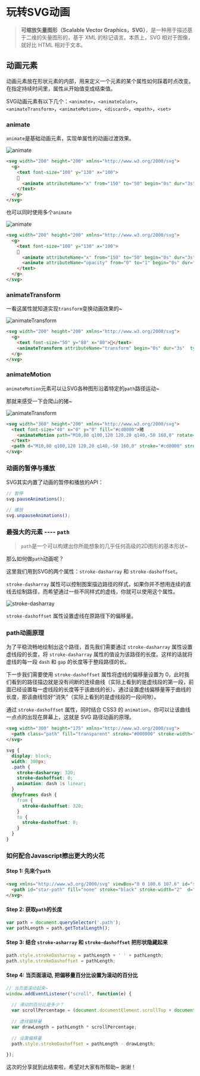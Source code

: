 # 玩转SVG动画


> **可缩放矢量图形（Scalable Vector Graphics，SVG）**，是一种用于描述基于二维的矢量图形的，基于 XML 的标记语言。本质上，SVG 相对于图像，就好比 HTML 相对于文本。

## 动画元素

动画元素放在形状元素的内部，用来定义一个元素的某个属性如何踩着时点改变。在指定持续时间里，属性从开始值变成结束值。

SVG动画元素有以下几个：`<animate>`，`<animateColor>`，`<animateTransform>`，`<animateMotion>`，`<discard>`，`<mpath>`，`<set>`

### animate

`animate`是基础动画元素，实现单属性的动画过渡效果。

![animate](../.vuepress/assets/img/sharing/animate.svg)

```html
<svg width="200" height="200" xmlns="http://www.w3.org/2000/svg">
  <g> 
    <text font-size="100" y="130" x="100">
    🐖
      <animate attributeName="x" from="150" to="50" begin="0s" dur="3s" repeatCount="indefinite" />
    </text>
  </g>
</svg>
```

也可以同时使用多个`animate`

![animate](../.vuepress/assets/img/sharing/animate1.svg)

```html
<svg width="200" height="200" xmlns="http://www.w3.org/2000/svg">
  <g> 
    <text font-size="100" y="130" x="100">
    🐖
      <animate attributeName="x" from="150" to="50" begin="0s" dur="3s" repeatCount="indefinite" />
      <animate attributeName="opacity" from="0" to="1" begin="0s" dur="3s" repeatCount="indefinite" />
    </text>
  </g>
</svg>
```

### animateTransform

一看这属性就知道实现`transform`变换动画效果的~

![animateTransform](../.vuepress/assets/img/sharing/animateTransform.svg)

```html
<svg width="200" height="200" xmlns="http://www.w3.org/2000/svg">
  <g> 
    <text font-size="50" y="80" x="80">🐷</text>
    <animateTransform attributeName="transform" begin="0s" dur="3s"  type="scale" from="1" to="1.5" repeatCount="indefinite"/>
  </g>
</svg>
```

### animateMotion

`animateMotion`元素可以让SVG各种图形沿着特定的`path`路径运动~

那就来感受一下会爬山的猪~

![animateTransform](../.vuepress/assets/img/sharing/animateMotion.svg)

```html
<svg width="360" height="200" xmlns="http://www.w3.org/2000/svg">
  <text font-size="40" x="0" y="0" fill="#cd0000">猪
    <animateMotion path="M10,80 q100,120 120,20 q140,-50 160,0" rotate="auto" begin="0s" dur="3s" repeatCount="indefinite"/>
  </text>
  <path d="M10,80 q100,120 120,20 q140,-50 160,0" stroke="#cd0000" stroke-width="2" fill="none" />
</svg>
```

### 动画的暂停与播放

SVG其实内置了动画的暂停和播放的API：
```js
// 暂停
svg.pauseAnimations();

// 播放
svg.unpauseAnimations();
```

<sharing-SVG/>

### 最强大的元素 ---- `path`

> `path`是一个可以构建出你所能想象的几乎任何高级的2D图形的基本形状~

那么如何做`path`动画呢？

这里我们用到SVG的两个属性：`stroke-dasharray` 和 `stroke-dashoffset`。

`stroke-dasharray` 属性可以控制图案描边路径的样式，如果你并不想用连续的直线去绘制路径，而希望通过一些不同样式的虚线，你就可以使用这个属性。

![stroke-dasharray](../.vuepress/assets/img/sharing/stroke-dasharray.png)

`stroke-dashoffset` 属性设置虚线在原路径下的偏移量。

### path动画原理 

为了平稳流畅地绘制出这个路径，首先我们需要通过 `stroke-dasharray` 属性设置虚线段的长度，将 `stroke-dasharray` 属性的值设为该路径的长度。这样的话就将虚线的每一段 `dash` 和 `gap` 的长度等于整段路径的长。

下一步我们需要使用 `stroke-dashoffset` 属性将虚线的偏移量设置为 0，此时我们看到的路径描边就是没有间断的连续曲线（实际上看到的是虚线段的第一段，前面已经设置每一虚线段的长度等于该曲线的长）。通过设置虚线偏移量等于曲线的长度，那该曲线恰好“消失”（实际上看到的是虚线段的一段间隙）。

通过 `stroke-dashoffset` 属性，同时结合 CSS3 的 `animation`，你可以让该曲线一点点的出现在屏幕上，这就是 SVG 路径动画的原理。

<sharing-Path/>

```html
<svg width="300" height="175" xmlns="http://www.w3.org/2000/svg">
  <path class="path" fill="transparent" stroke="#000000" stroke-width="4" d="M10 80 Q 77.5 10, 145 80 T 280 80"></path>
</svg>
```

```scss
svg {
  display: block;
  width: 300px;
  .path {
    stroke-dasharray: 320;
    stroke-dashoffset: 0;
    animation: dash 1s linear;
  }
  @keyframes dash {
    from {
      stroke-dashoffset: 320;
    }
    to {
      stroke-dashoffset: 0;
    }
  }
}
```

### 如何配合Javascript擦出更大的火花

#### Step 1: 先来个`path`
```html
<svg xmlns="http://www.w3.org/2000/svg" viewBox="0 0 100.6 107.6" id="star-svg">
  <path id="star-path" fill="none" stroke="black" stroke-width="2"  d="..." />
</svg>
```

#### Step 2: 获取`path`的长度
```js
var path = document.querySelector('.path');
var pathLength = path.getTotalLength();
```

#### Step 3: 结合 `stroke-asharray` 和 `stroke-dashoffset` 把形状隐藏起来
```js
path.style.strokeDasharray = pathLength + ' ' + pathLength;
path.style.strokeDashoffset = pathLength;
```

#### Step 4: 当页面滚动, 把偏移量百分比设置为滚动的百分比
```js
// 当页面滚动起来~
window.addEventListener("scroll", function(e) {
 
  // 滑动的百分比是多少？ 
  var scrollPercentage = (document.documentElement.scrollTop + document.body.scrollTop) / (document.documentElement.scrollHeight - document.documentElement.clientHeight);
    
  // 虚线偏移量
  var drawLength = pathLength * scrollPercentage;
  
  // 设置偏移量
  path.style.strokeDashoffset = pathLength - drawLength;
  
});
```
<sharing-Scroll/>

这次的分享就到此结束啦，希望对大家有所帮助~ 谢谢！